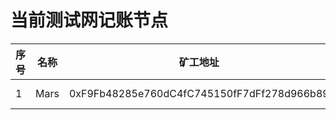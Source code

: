 # 当前测试网记账节点

序号 |名称 | 矿工地址  | RPC Url | 联系方式
--|--|--|--|--
 1    | Mars | 0xF9Fb48285e760dC4fC745150fF7dFf278d966b89 | [http://139.196.58.165:8801](http://139.196.58.165:8801/) | [gjw00001@126.com](mailto:gjw00001@126.com) 

